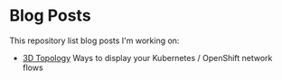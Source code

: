 # Blog Posts

This repository list blog posts I'm working on:

- [3D Topology](./3d-topology/3d_topology.md)
Ways to display your Kubernetes / OpenShift network flows